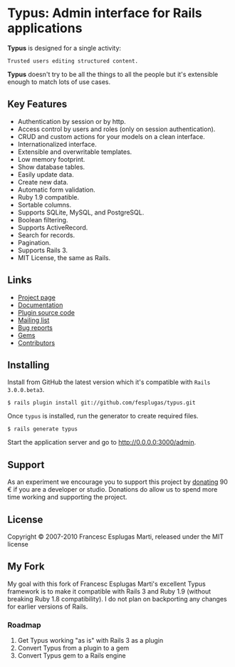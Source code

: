 # Typus: Admin interface for Rails applications

**Typus** is designed for a single activity:

    Trusted users editing structured content.

**Typus** doesn't try to be all the things to all the people but it's 
extensible enough to match lots of use cases.

## Key Features

- Authentication by session or by http.
- Access control by users and roles (only on session authentication).
- CRUD and custom actions for your models on a clean interface.
- Internationalized interface.
- Extensible and overwritable templates.
- Low memory footprint.
- Show database tables.
- Easily update data.
- Create new data.
- Automatic form validation.
- Ruby 1.9 compatible.
- Sortable columns.
- Supports SQLite, MySQL, and PostgreSQL.
- Boolean filtering.
- Supports ActiveRecord.
- Search for records.
- Pagination.
- Supports Rails 3.
- MIT License, the same as Rails.

## Links

- [Project page](http://intraducibles.com/projects/typus)
- [Documentation](http://typus.intraducibles.com/)
- [Plugin source code](http://github.com/fesplugas/typus)
- [Mailing list](http://groups.google.com/group/typus)
- [Bug reports](http://github.com/fesplugas/typus/issues)
- [Gems](http://gemcutter.org/gems/typus)
- [Contributors](http://github.com/fesplugas/typus/contributors)

## Installing

Install from GitHub the latest version which it's compatible with `Rails 3.0.0.beta3`.

    $ rails plugin install git://github.com/fesplugas/typus.git

Once `typus` is installed, run the generator to create required files.

    $ rails generate typus

Start the application server and go to <http://0.0.0.0:3000/admin>.

## Support

As an experiment we encourage you to support this project by 
[donating][1] 90 &euro; if you are a developer or studio. Donations do 
allow us to spend more time working and supporting the project.

## License

Copyright &copy; 2007-2010 Francesc Esplugas Marti, released under the 
MIT license

[1]:http://intraducibles.com/projects/typus/donate

## My Fork
My goal with this fork of Francesc Esplugas Marti's excellent Typus framework is 
to make it compatible with Rails 3 and Ruby 1.9 (without breaking Ruby 1.8 compatibility).
I do not plan on backporting any changes for earlier versions of Rails.

### Roadmap
1. Get Typus working "as is" with Rails 3 as a plugin
1. Convert Typus from a plugin to a gem
1. Convert Typus gem to a Rails engine
